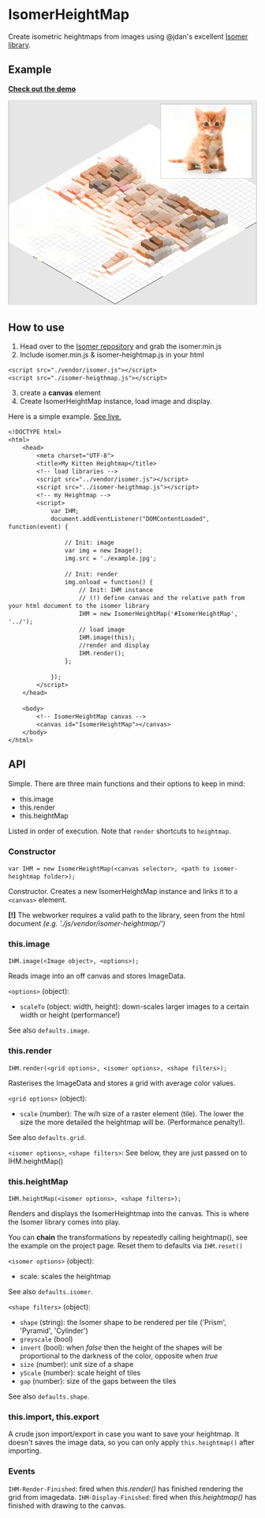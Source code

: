 # IsomerHeightMap #

Create isometric heightmaps from images using @jdan's excellent [Isomer library](http://jdan.github.io/isomer/). 
 
## Example ##

**[Check out the demo](http://robosparrow.github.io/IsomerHeightMap)**
 
![An example](./assets/kittenheightmap.jpg)

## How to use ##

1. Head over to the [Isomer repository](https://github.com/jdan/isomer) and grab the isomer.min.js
2. Include isomer.min.js & isomer-heightmap.js in your html

```
<script src="./vendor/isomer.js"></script>
<script src="./isomer-heigthmap.js"></script>
```

3. create a **canvas** element
4. Create IsomerHeightMap instance, load image and display.

Here is a simple example. [See live.](http://robosparrow.github.io/IsomerHeightMap/examples/basic.html)

```
<!DOCTYPE html>
<html>
	<head>
		<meta charset="UTF-8">
		<title>My Kitten Heightmap</title>
		<!-- load libraries -->
		<script src="../vendor/isomer.js"></script>
		<script src="../isomer-heigthmap.js"></script>
		<!-- my Heightmap -->
		<script>
			var IHM;
			document.addEventListener("DOMContentLoaded", function(event) {

				// Init: image
				var img = new Image();
				img.src = './example.jpg';
				
				// Init: render
				img.onload = function() {
					// Init: IHM instance
                    // (!) define canvas and the relative path from your html document to the isomer library
					IHM = new IsomerHeightMap('#IsomerHeightMap', '../');
					// load image
					IHM.image(this);
					//render and display
					IHM.render();
				};
			
			});
		</script>
	</head>
	
	<body>
		<!-- IsomerHeightMap canvas -->
        <canvas id="IsomerHeightMap"></canvas>
	</body>
</html> 
```

## API ##

Simple. There are three main functions and their options to keep in mind:

* this.image
* this.render
* this.heightMap

Listed in order of execution. Note that `render` shortcuts to `heightmap`.

### Constructor ###

```
var IHM = new IsomerHeightMap(<canvas selector>, <path to isomer-heightmap folder>);
```

Constructor. Creates a new IsomerHeightMap instance and links it to a `<canvas>` element.

**[!]** The webworker requires a valid path to the library, seen from the html document *(e.g. './js/vendor/isomer-heightmap/')*

### this.image ###

```
IHM.image(<Image object>, <options>);
```

Reads image into an off canvas and stores ImageData.

`<options>` (object):

 * `scaleTo` (object: width, height): down-scales larger images  to a certain width or height (performance!)

See also `defaults.image`.

### this.render ###

```
IHM.render(<grid options>, <isomer options>, <shape filters>);
```

Rasterises the ImageData and stores a grid with average color values.

`<grid options>` (object):

 * `scale` (number): The w/h size of a raster element (tile). The lower the size the more detailed the heightmap will be. (Performance penalty!).

See also `defaults.grid`.

`<isomer options>`, `<shape filters>`: See below, they are just passed on to IHM.heightMap()

### this.heightMap ###

```
IHM.heightMap(<isomer options>, <shape filters>);
```

Renders and displays the IsomerHeightmap into the canvas. This is where the Isomer library comes into play.

You can **chain** the transformations by repeatedly calling heightmap(), see the example on the project page. Reset them to defaults via `IHM.reset()`

`<isomer options>` (object):

 * scale: scales the heightmap
 
See also `defaults.isomer`.
 
`<shape filters>` (object):

 * `shape` (string): the Isomer shape to be rendered per tile ('Prism', 'Pyramid', 'Cylinder')
 * `greyscale` (bool)
 * `invert` (bool): when *false* then the height of the shapes will be proportional to the darkness of the color, opposite when *true*
 * `size` (number): unit size of a shape
 * `yScale` (number): scale height of tiles
 * `gap` (number): size of the gaps between the tiles

See also `defaults.shape`.

### this.import, this.export ###

A crude json import/export in case you want to save your heightmap. It doesn't saves the image data, so you can only apply `this.heightmap()` after importing.

### Events ###

`IHM-Render-Finished`: fired when *this.render()* has finished rendering the grid from imagedata.
`IHM-Display-Finished`: fired when *this.heightmap()* has finished with drawing to the canvas.
